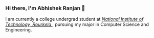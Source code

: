 ### Hi there, I'm Abhishek Ranjan 👋

I am currently a college undergrad student at [ *National Institute of Technology, Rourkela* ](https://www.nitrkl.ac.in/) , pursuing my major in Computer Science and Engineering.
